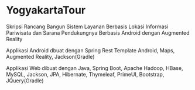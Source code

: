 YogyakartaTour
==============

Skripsi Rancang Bangun Sistem Layanan Berbasis Lokasi Informasi Pariwisata dan Sarana Pendukungnya Berbasis Android dengan Augmented Reality

Applikasi Android dbuat dengan Spring Rest Template Android, Maps, Augmented Reality, Jackson(Gradle)

Applikasi Web dibuat dengan Java, Spring Boot, Apache Hadoop, HBase, MySQL, Jackson, JPA, Hibernate, Thymeleaf, PrimeUI, Bootstrap, JQuery(Gradle)
